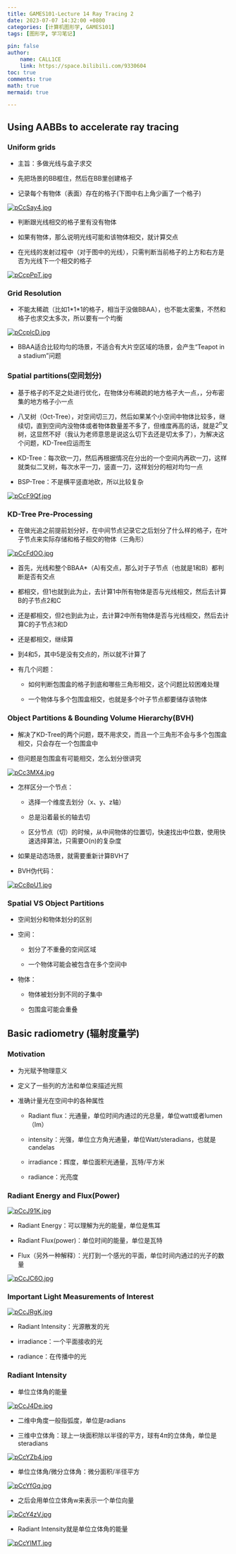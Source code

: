 ```yaml
---
title: GAMES101-Lecture 14 Ray Tracing 2
date: 2023-07-07 14:32:00 +0800
categories: [计算机图形学, GAMES101]
tags: [图形学, 学习笔记]

pin: false
author: 
    name: CALL1CE
    link: https://space.bilibili.com/9330604
toc: true
comments: true
math: true
mermaid: true

---
```


## Using AABBs to accelerate ray tracing

### Uniform grids

* 主旨：多做光线与盒子求交

* 先把场景的BB框住，然后在BB里创建格子

* 记录每个有物体（表面）存在的格子(下图中右上角少画了一个格子)

[![pCcSay4.jpg](https://s1.ax1x.com/2023/07/07/pCcSay4.jpg)](https://imgse.com/i/pCcSay4)

* 判断跟光线相交的格子里有没有物体

* 如果有物体，那么说明光线可能和该物体相交，就计算交点

* 在光线的发射过程中（对于图中的光线），只需判断当前格子的上方和右方是否为光线下一个相交的格子

[![pCcpPpT.jpg](https://s1.ax1x.com/2023/07/07/pCcpPpT.jpg)](https://imgse.com/i/pCcpPpT)

### Grid Resolution

* 不能太稀疏（比如1\*1\*1的格子，相当于没做BBAA），也不能太密集，不然和格子也求交太多次，所以要有一个均衡

[![pCcplcD.jpg](https://s1.ax1x.com/2023/07/07/pCcplcD.jpg)](https://imgse.com/i/pCcplcD)

* BBAA适合比较均匀的场景，不适合有大片空区域的场景，会产生“Teapot in a stadium”问题

### Spatial partitions(空间划分)

* 基于格子的不足之处进行优化，在物体分布稀疏的地方格子大一点，，分布密集的地方格子小一点

* 八叉树（Oct-Tree），对空间切三刀，然后如果某个小空间中物体比较多，继续切，直到空间内没物体或者物体数量差不多了，但维度再高的话，就是$2^n$叉树，这显然不好（我认为老师意思是说这么切下去还是切太多了），为解决这个问题，KD-Tree应运而生

* KD-Tree：每次砍一刀，然后再根据情况在分出的一个空间内再砍一刀，这样就类似二叉树，每次水平一刀，竖直一刀，这样划分的相对均匀一点

* BSP-Tree：不是横平竖直地砍，所以比较复杂

[![pCcF9Qf.jpg](https://s1.ax1x.com/2023/07/07/pCcF9Qf.jpg)](https://imgse.com/i/pCcF9Qf)

### KD-Tree Pre-Processing

* 在做光追之前提前划分好，在中间节点记录它之后划分了什么样的格子，在叶子节点来实际存储和格子相交的物体（三角形）

[![pCcFdOO.jpg](https://s1.ax1x.com/2023/07/07/pCcFdOO.jpg)](https://imgse.com/i/pCcFdOO)

* 首先，光线和整个BBAA*（A)有交点，那么对于子节点（也就是1和B）都判断是否有交点

* 都相交，但1也就到此为止，去计算1中所有物体是否与光线相交，然后去计算B的子节点2和C

* 还是都相交，但2也到此为止，去计算2中所有物体是否与光线相交，然后去计算C的子节点3和D

* 还是都相交，继续算

* 到4和5，其中5是没有交点的，所以就不计算了

* 有几个问题：
  
  * 如何判断包围盒的格子到底和哪些三角形相交，这个问题比较困难处理
  
  * 一个物体与多个包围盒相交，也就是多个叶子节点都要储存该物体

### Object Partitions & Bounding Volume Hierarchy(BVH)

* 解决了KD-Tree的两个问题，既不用求交，而且一个三角形不会与多个包围盒相交，只会存在一个包围盒中

* 但问题是包围盒有可能相交，怎么划分很讲究

[![pCc3MX4.jpg](https://s1.ax1x.com/2023/07/07/pCc3MX4.jpg)](https://imgse.com/i/pCc3MX4)

* 怎样区分一个节点：
  
  * 选择一个维度去划分（x、y、z轴）
  
  * 总是沿着最长的轴去切
  
  * 区分节点（切）的时候，从中间物体的位置切，快速找出中位数，使用快速选择算法，只需要O(n)的复杂度

* 如果是动态场景，就需要重新计算BVH了

* BVH伪代码：

[![pCc8pU1.jpg](https://s1.ax1x.com/2023/07/07/pCc8pU1.jpg)](https://imgse.com/i/pCc8pU1)

### Spatial VS Object Partitions

* 空间划分和物体划分的区别

* 空间：
  
  * 划分了不重叠的空间区域
  
  * 一个物体可能会被包含在多个空间中

* 物体：
  
  * 物体被划分到不同的子集中
  
  * 包围盒可能会重叠

## Basic radiometry (辐射度量学)

### Motivation

* 为光赋予物理意义

* 定义了一些列的方法和单位来描述光照

* 准确计量光在空间中的各种属性
  
  * Radiant flux：光通量，单位时间内通过的光总量，单位watt或者lumen（lm）
  
  * intensity：光强，单位立方角光通量，单位Watt/steradians，也就是candelas
  
  * irradiance：辉度，单位面积光通量，瓦特/平方米
  
  * radiance：光亮度

### Radiant Energy and Flux(Power)

[![pCcJ91K.jpg](https://s1.ax1x.com/2023/07/07/pCcJ91K.jpg)](https://imgse.com/i/pCcJ91K)

* Radiant Energy：可以理解为光的能量，单位是焦耳

* Radiant Flux(power)：单位时间的能量，单位是瓦特

* Flux（另外一种解释）：光打到一个感光的平面，单位时间内通过的光子的数量

[![pCcJC6O.jpg](https://s1.ax1x.com/2023/07/07/pCcJC6O.jpg)](https://imgse.com/i/pCcJC6O)

### Important Light Measurements of Interest

[![pCcJRgK.jpg](https://s1.ax1x.com/2023/07/07/pCcJRgK.jpg)](https://imgse.com/i/pCcJRgK)

* Radiant Intensity：光源散发的光

* irradiance：一个平面接收的光

* radiance：在传播中的光

### Radiant Intensity

* 单位立体角的能量

[![pCcJ4De.jpg](https://s1.ax1x.com/2023/07/07/pCcJ4De.jpg)](https://imgse.com/i/pCcJ4De)

* 二维中角度一般指弧度，单位是radians

* 三维中立体角：球上一块面积除以半径的平方，球有$4\pi$的立体角，单位是steradians

[![pCcYZb4.jpg](https://s1.ax1x.com/2023/07/07/pCcYZb4.jpg)](https://imgse.com/i/pCcYZb4)

* 单位立体角/微分立体角：微分面积/半径平方

[![pCcYfGq.jpg](https://s1.ax1x.com/2023/07/07/pCcYfGq.jpg)](https://imgse.com/i/pCcYfGq)

* 之后会用单位立体角w来表示一个单位向量

[![pCcY4zV.jpg](https://s1.ax1x.com/2023/07/07/pCcY4zV.jpg)](https://imgse.com/i/pCcY4zV)

* Radiant Intensity就是单位立体角的能量

[![pCcYIMT.jpg](https://s1.ax1x.com/2023/07/07/pCcYIMT.jpg)](https://imgse.com/i/pCcYIMT)
